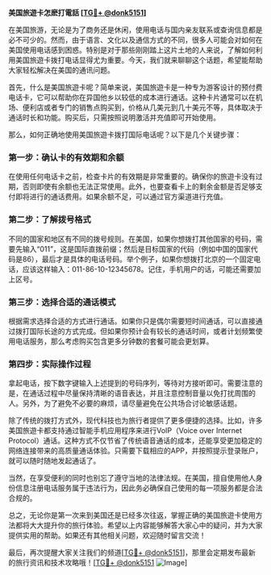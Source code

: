 **美国旅遊卡怎麽打電話 [[TG💪+ @donk5151](https://t.me/s/donk5151)]**

在美国旅游，无论是为了商务还是休闲，使用电话与国内亲友联系或查询信息都是必不可少的。然而，由于语言、文化以及通信方式的不同，很多人可能会对如何在美国使用电话感到困惑。特别是对于那些刚刚踏上这片土地的人来说，了解如何利用美国旅遊卡拨打电话显得尤为重要。今天，我们就来聊聊这个话题，希望能帮助大家轻松解决在美国的通讯问题。

首先，什么是美国旅遊卡呢？简单来说，美国旅遊卡是一种专为游客设计的预付费电话卡，它可以帮助你在异国他乡以较低的成本进行通话。这种卡片通常可以在机场、便利店或者专门的销售点购买到，价格从几美元到几十美元不等，具体取决于通话时长和功能。购买后，只需按照说明激活并充值即可开始使用。

那么，如何正确地使用美国旅遊卡拨打国际电话呢？以下是几个关键步骤：

### 第一步：确认卡的有效期和余额

在使用任何电话卡之前，检查卡片的有效期是非常重要的。确保你的旅遊卡没有过期，否则即使有余额也无法正常使用。此外，也要查看卡上的剩余金额是否足够支付即将进行的通话费用。如果余额不足，可以通过官方渠道进行充值。

### 第二步：了解拨号格式

不同的国家和地区有不同的拨号规则。在美国，如果你想拨打其他国家的号码，需要先输入“011”，这是国际直拨前缀；然后是目标国家的代码（例如中国的国家代码是86），最后才是具体的电话号码。举个例子，如果你想拨打北京的一个固定电话，应该这样输入：011-86-10-12345678。记住，手机用户的话，可能还需要加上区号。

### 第三步：选择合适的通话模式

根据需求选择合适的方式进行通话。如果你只是偶尔需要短时间通话，可以直接通过拨打国际长途的方式完成。但如果你预计会有较长的通话时间，或者计划频繁使用电话服务，那么考虑购买包含更多分钟数的套餐可能会更划算。

### 第四步：实际操作过程

拿起电话，按下数字键输入上述提到的号码序列，等待对方接听即可。需要注意的是，在通话过程中尽量保持清晰的语音表达，并且注意控制音量以免打扰周围的人。另外，为了避免不必要的麻烦，请尽量避免在公共场合讨论敏感话题。

除了传统的拨打方式外，现代科技也为旅行者提供了更多便捷的选择。比如，许多美国旅遊卡都支持通过智能手机应用程序来进行VoIP（Voice over Internet Protocol）通话。这种方式不仅节省了传统语音通话的成本，还能享受更加稳定的网络连接带来的高质量通话体验。只需要下载相应的APP，并按照提示登录账户，就可以随时随地发起通话了。

当然，在享受便利的同时也别忘了遵守当地的法律法规。在美国，擅自使用他人身份信息注册电话服务属于违法行为，因此务必确保自己使用的每一项服务都是合法合规的。

总之，无论你是第一次来到美国还是已经多次往返，掌握正确的美国旅遊卡使用方法都将大大提升你的旅行体验。希望以上内容能够解答大家心中的疑问，并为大家提供实用的帮助。如果还有其他相关问题，欢迎随时留言交流！

最后，再次提醒大家关注我们的频道[[TG💪+ @donk5151](https://t.me/s/donk5151)]，那里会定期发布最新的旅行资讯和技术攻略哦！[[TG💪+ @donk5151](https://t.me/s/donk5151) ![Image](https://i.postimg.cc/rwNCRYN7/Snipaste-2025-04-30-17-27-05.png)]